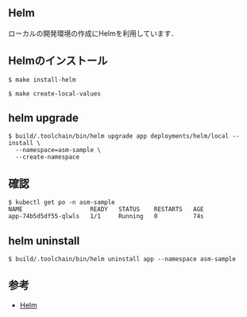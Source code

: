 ## Helm

ローカルの開発環境の作成にHelmを利用しています．

## Helmのインストール

```
$ make install-helm
```

```
$ make create-local-values
```

## helm upgrade

```
$ build/.toolchain/bin/helm upgrade app deployments/helm/local --install \
  --namespace=asm-sample \
  --create-namespace
```

## 確認

```
$ kubectl get po -n asm-sample
NAME                   READY   STATUS    RESTARTS   AGE
app-74b5d5df55-qlwls   1/1     Running   0          74s
```

## helm uninstall

```
$ build/.toolchain/bin/helm uninstall app --namespace asm-sample
```

[//]:#(参考)

## 参考

- [Helm][helm.sh]

[//]:#(参考)

[//]:#(RefUrlStart)

[helm.sh]: https://helm.sh

[//]:#(RefUrlEnd)
